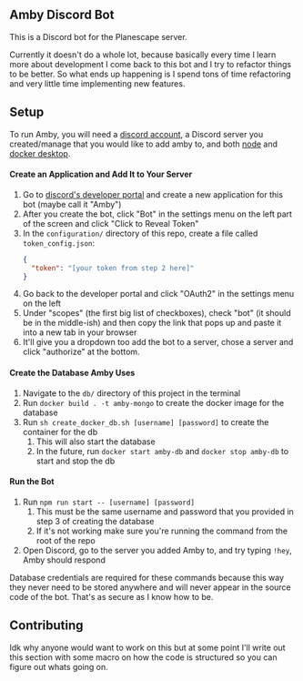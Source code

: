 **Amby Discord Bot**
--
This is a Discord bot for the Planescape server.

Currently it doesn't do a whole lot, because basically every time I learn more about development
I come back to this bot and I try to refactor things to be better. So what ends up happening is
I spend tons of time refactoring and very little time implementing new features.

**Setup**
--
To run Amby, you will need a [discord account](https://discord.com/developers/applications),
a Discord server you created/manage that you would like to add amby to, and both
[node](https://nodejs.org/en/) and [docker desktop](https://www.docker.com/get-started).

#### Create an Application and Add It to Your Server
1. Go to [discord's developer portal](https://discord.com/developers/applications) and create a
new application for this bot (maybe call it "Amby")
2. After you create the bot, click "Bot" in the settings menu on the left part of the screen and
click "Click to Reveal Token"
3. In the `configuration/` directory of this repo, create a file called `token_config.json`:
    ```json
    {
      "token": "[your token from step 2 here]"
    }
    ```
4. Go back to the developer portal and click "OAuth2" in the settings menu on the left
5. Under "scopes" (the first big list of checkboxes), check "bot" (it should be in the middle-ish)
and then copy the link that pops up and paste it into a new tab in your browser
6. It'll give you a dropdown too add the bot to a server, chose a server and click "authorize"
at the bottom.

#### Create the Database Amby Uses
1. Navigate to the `db/` directory of this project in the terminal
2. Run `docker build . -t amby-mongo` to create the docker image for the database
3. Run `sh create_docker_db.sh [username] [password]` to create the container for the db
    1. This will also start the database
    2. In the future, run `docker start amby-db` and `docker stop amby-db` to start and stop the db

#### Run the Bot
1. Run `npm run start -- [username] [password]`
    1. This must be the same username and password that you provided in step 3 of creating
    the database
    2. If it's not working make sure you're running the command from the root of the repo
2. Open Discord, go to the server you added Amby to, and try typing `!hey`, Amby should respond

Database credentials are required for these commands because this way they never need to be stored
anywhere and will never appear in the source code of the bot. That's as secure as I know how to be.

**Contributing**
--
Idk why anyone would want to work on this but at some point I'll write out this section with
some macro on how the code is structured so you can figure out whats going on.
